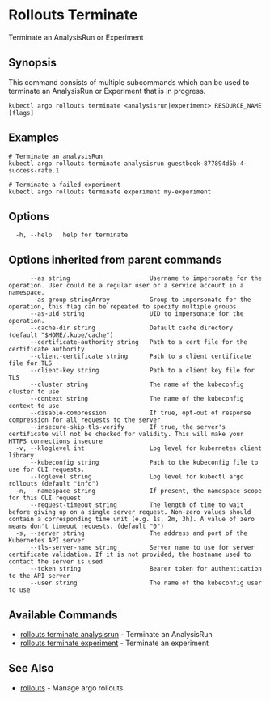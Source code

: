 # Rollouts Terminate

Terminate an AnalysisRun or Experiment

## Synopsis

This command consists of multiple subcommands which can be used to terminate an AnalysisRun or Experiment that is in progress.

```shell
kubectl argo rollouts terminate <analysisrun|experiment> RESOURCE_NAME [flags]
```

## Examples

```shell
# Terminate an analysisRun
kubectl argo rollouts terminate analysisrun guestbook-877894d5b-4-success-rate.1

# Terminate a failed experiment
kubectl argo rollouts terminate experiment my-experiment
```

## Options

```
  -h, --help   help for terminate
```

## Options inherited from parent commands

```
      --as string                      Username to impersonate for the operation. User could be a regular user or a service account in a namespace.
      --as-group stringArray           Group to impersonate for the operation, this flag can be repeated to specify multiple groups.
      --as-uid string                  UID to impersonate for the operation.
      --cache-dir string               Default cache directory (default "$HOME/.kube/cache")
      --certificate-authority string   Path to a cert file for the certificate authority
      --client-certificate string      Path to a client certificate file for TLS
      --client-key string              Path to a client key file for TLS
      --cluster string                 The name of the kubeconfig cluster to use
      --context string                 The name of the kubeconfig context to use
      --disable-compression            If true, opt-out of response compression for all requests to the server
      --insecure-skip-tls-verify       If true, the server's certificate will not be checked for validity. This will make your HTTPS connections insecure
  -v, --kloglevel int                  Log level for kubernetes client library
      --kubeconfig string              Path to the kubeconfig file to use for CLI requests.
      --loglevel string                Log level for kubectl argo rollouts (default "info")
  -n, --namespace string               If present, the namespace scope for this CLI request
      --request-timeout string         The length of time to wait before giving up on a single server request. Non-zero values should contain a corresponding time unit (e.g. 1s, 2m, 3h). A value of zero means don't timeout requests. (default "0")
  -s, --server string                  The address and port of the Kubernetes API server
      --tls-server-name string         Server name to use for server certificate validation. If it is not provided, the hostname used to contact the server is used
      --token string                   Bearer token for authentication to the API server
      --user string                    The name of the kubeconfig user to use
```

## Available Commands

* [rollouts terminate analysisrun](kubectl-argo-rollouts_terminate_analysisrun.md)	 - Terminate an AnalysisRun
* [rollouts terminate experiment](kubectl-argo-rollouts_terminate_experiment.md)	 - Terminate an experiment

## See Also

* [rollouts](kubectl-argo-rollouts.md)	 - Manage argo rollouts

